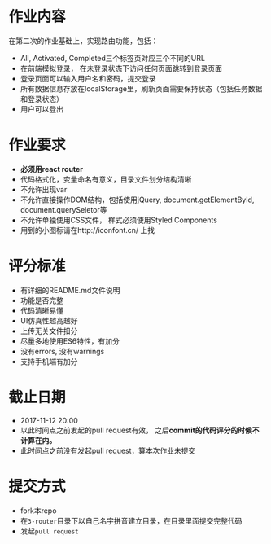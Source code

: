 # 作业内容
在第二次的作业基础上，实现路由功能，包括：
* All, Activated, Completed三个标签页对应三个不同的URL
* 在前端模拟登录， 在未登录状态下访问任何页面跳转到登录页面
* 登录页面可以输入用户名和密码，提交登录
* 所有数据信息存放在localStorage里，刷新页面需要保持状态（包括任务数据和登录状态）
* 用户可以登出

# 作业要求
* **必须用react router**
* 代码格式化，变量命名有意义，目录文件划分结构清晰
* 不允许出现var
* 不允许直接操作DOM结构，包括使用jQuery, document.getElementById, document.querySeletor等
* 不允许单独使用CSS文件， 样式必须使用Styled Components
* 用到的小图标请在http://iconfont.cn/ 上找

# 评分标准
* 有详细的README.md文件说明
* 功能是否完整
* 代码清晰易懂
* UI仿真性越高越好
* 上传无关文件扣分
* 尽量多地使用ES6特性，有加分
* 没有errors, 没有warnings
* 支持手机端有加分

# 截止日期
* 2017-11-12 20:00
* 以此时间点之前发起的pull request有效， 之后**commit的代码评分的时候不计算在内。** 
* 此时间点之前没有发起pull request，算本次作业未提交

# 提交方式
* fork本repo
* 在`3-router`目录下以自己名字拼音建立目录，在目录里面提交完整代码
* 发起`pull request`